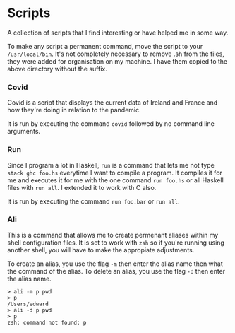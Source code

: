 # Scripts

A collection of scripts that I find interesting or have helped me in some way.

To make any script a permanent command, move the script to your `/usr/local/bin`. 
It's not completely necessary to remove .sh from the files, they were added for organisation on my machine. I have them copied to the above directory without the suffix.

### Covid

Covid is a script that displays the current data of Ireland and France and how they're doing in relation to the pandemic. 

It is run by executing the command `covid` followed by no command line arguments.

### Run

Since I program a lot in Haskell, `run` is a command that lets me not type `stack ghc foo.hs` everytime I want to compile a program. It compiles it for me and executes it for me with the one command `run foo.hs` or all Haskell files with `run all`. I extended it to work with C also.

It is run by executing the command `run foo.bar` or `run all`.

### Ali

This is a command that allows me to create permenant aliases within my shell configuration files. It is set to work with `zsh` so if you're running using another shell, you will have to make the appropiate adjustments. 

To create an alias, you use the flag `-m` then enter the alias name then what the command of the alias.
To delete an alias, you use the flag `-d` then enter the alias name.

```
> ali -m p pwd
> p
/Users/edward
> ali -d p pwd
> p
zsh: command not found: p
```


